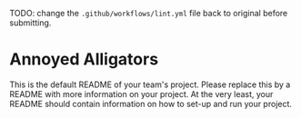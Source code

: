TODO: change the `.github/workflows/lint.yml` file back to original before submitting.

# Annoyed Alligators
This is the default README of your team's project. Please replace this by a README with more information on your project. At the very least, your README should contain information on how to set-up and run your project.

